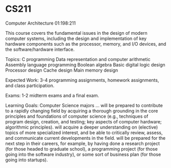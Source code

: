 # CS211
Computer Architecture 01:198:211 

This course covers the fundamental issues in the design of modern computer systems, including the design and implementation of key hardware components such as the processor, memory, and I/O devices, and the software/hardware interface.  

Topics:  C programming Data representation and computer arithmetic Assembly language programming Boolean algebra Basic digital logic design Processor design Cache design Main memory design 

Expected Work:  3-4 programming assignments, homework assignments, and class participation.  

Exams:  1-2 midterm exams and a final exam. 

Learning Goals:  Computer Science majors ... will be prepared to contribute to a rapidly changing field by acquiring a thorough grounding in the core principles and foundations of computer science (e.g., techniques of program design, creation, and testing; key aspects of computer hardware; algorithmic principles). will acquire a deeper understanding on (elective) topics of more specialized interest, and be able to critically review, assess, and communicate current developments in the field. will be prepared for the next step in their careers, for example, by having done a research project (for those headed to graduate school), a programming project (for those going into the software industry), or some sort of business plan (for those going into startups).
